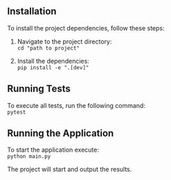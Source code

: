 ## Installation  
To install the project dependencies, follow these steps:  

1. Navigate to the project directory:  
   `cd "path to project"`  

2. Install the dependencies:  
   `pip install -e ".[dev]"`  

## Running Tests  
To execute all tests, run the following command:  
`pytest`  

## Running the Application  
To start the application execute:  
`python main.py`  

The project will start and output the results.  
